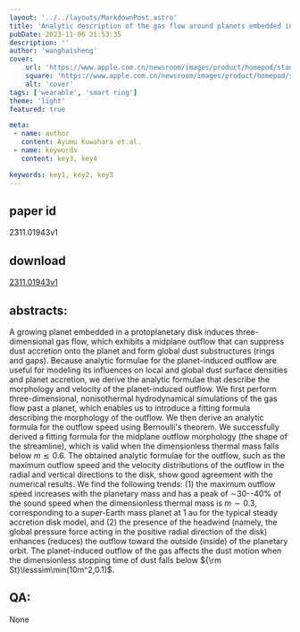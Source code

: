 ```yaml
---
layout: '../../layouts/MarkdownPost.astro'
title: 'Analytic description of the gas flow around planets embedded in protoplanetary disks'
pubDate: 2023-11-06 21:53:35
description: ''
author: 'wanghaisheng'
cover:
    url: 'https://www.apple.com.cn/newsroom/images/product/homepod/standard/Apple-HomePod-hero-230118_big.jpg.large_2x.jpg'
    square: 'https://www.apple.com.cn/newsroom/images/product/homepod/standard/Apple-HomePod-hero-230118_big.jpg.large_2x.jpg'
    alt: 'cover'
tags: ['wearable', 'smart ring'] 
theme: 'light'
featured: true

meta:
 - name: author
   content: Ayumu Kuwahara et.al.
 - name: keywords
   content: key3, key4

keywords: key1, key2, key3
---
```


## paper id
2311.01943v1
## download
[2311.01943v1](http://arxiv.org/abs/2311.01943v1)
## abstracts:
A growing planet embedded in a protoplanetary disk induces three-dimensional gas flow, which exhibits a midplane outflow that can suppress dust accretion onto the planet and form global dust substructures (rings and gaps). Because analytic formulae for the planet-induced outflow are useful for modeling its influences on local and global dust surface densities and planet accretion, we derive the analytic formulae that describe the morphology and velocity of the planet-induced outflow. We first perform three-dimensional, nonisothermal hydrodynamical simulations of the gas flow past a planet, which enables us to introduce a fitting formula describing the morphology of the outflow. We then derive an analytic formula for the outflow speed using Bernoulli's theorem. We successfully derived a fitting formula for the midplane outflow morphology (the shape of the streamline), which is valid when the dimensionless thermal mass falls below $m\lesssim0.6$. The obtained analytic formulae for the outflow, such as the maximum outflow speed and the velocity distributions of the outflow in the radial and vertical directions to the disk, show good agreement with the numerical results. We find the following trends: (1) the maximum outflow speed increases with the planetary mass and has a peak of $\sim$30--40$\%$ of the sound speed when the dimensionless thermal mass is $m\sim0.3$, corresponding to a super-Earth mass planet at 1 au for the typical steady accretion disk model, and (2) the presence of the headwind (namely, the global pressure force acting in the positive radial direction of the disk) enhances (reduces) the outflow toward the outside (inside) of the planetary orbit. The planet-induced outflow of the gas affects the dust motion when the dimensionless stopping time of dust falls below ${\rm St}\lesssim\min(10m^2,0.1)$.
## QA:
None
